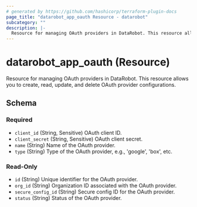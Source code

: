 ```yaml
---
# generated by https://github.com/hashicorp/terraform-plugin-docs
page_title: "datarobot_app_oauth Resource - datarobot"
subcategory: ""
description: |-
  Resource for managing OAuth providers in DataRobot. This resource allows you to create, read, update, and delete OAuth provider configurations.
---
```


# datarobot_app_oauth (Resource)

Resource for managing OAuth providers in DataRobot. This resource allows you to create, read, update, and delete OAuth provider configurations.



<!-- schema generated by tfplugindocs -->
## Schema

### Required

- `client_id` (String, Sensitive) OAuth client ID.
- `client_secret` (String, Sensitive) OAuth client secret.
- `name` (String) Name of the OAuth provider.
- `type` (String) Type of the OAuth provider, e.g., 'google', 'box', etc.

### Read-Only

- `id` (String) Unique identifier for the OAuth provider.
- `org_id` (String) Organization ID associated with the OAuth provider.
- `secure_config_id` (String) Secure config ID for the OAuth provider.
- `status` (String) Status of the OAuth provider.
